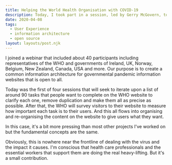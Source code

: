 ```yaml
---
title: Helping the World Health Organisation with COVID-19
description: Today, I took part in a session, led by Gerry McGovern, to help the World Health Organisation (WHO) identify and classify the most important information on their website about COVID-19. If the WHO can make information easier to find and understand, it makes a practical difference to the world's response to the pandemic.
date: 2020-04-08
tags:
  - User Experience
  - information architecture
  - open source
layout: layouts/post.njk
---
```


I joined a webinar that included about 40 participants including representatives of the WHO and governments of Ireland, UK, Norway, Belgium, New Zealand, Canada, USA and more. Our purpose is to create a common information architecture for governmental pandemic information websites that is open to all.

Today was the first of four sessions that will seek to iterate upon a list of around 90 tasks that people want to complete on the WHO website to clarify each one, remove duplication and make them all as precise as possible. After that, the WHO will survey visitors to their website to measure how important each task is to their users. And this all flows into organising and re-organising the content on the website to give users what they want.

In this case, it's a bit more pressing than most other projects I've worked on but the fundamental concepts are the same.

Obviously, this is nowhere near the frontline of dealing with the virus and the impact it causes. I'm conscious that health care professionals and the essential workers that support them are doing the real heavy-lifting. But it's a small contribution.


